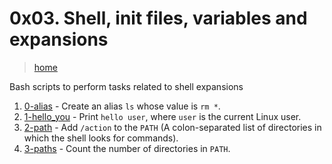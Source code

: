 # 0x03. Shell, init files, variables and expansions

> [home](../README.md)

Bash scripts to perform tasks related to shell expansions

1. [0-alias](./0-alias) - Create an alias `ls` whose value is `rm *`.
2. [1-hello_you](./1-hello_you) - Print `hello user`, where `user` is the
   current Linux user.
3. [2-path](./2-path) - Add `/action` to the `PATH` (A colon-separated list of
   directories in which the shell looks for commands).
4. [3-paths](./3-paths) - Count the number of directories in `PATH`.

